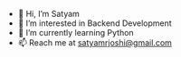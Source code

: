 - 👋 Hi, I’m Satyam
- 👀 I’m interested in Backend Development
- 🌱 I’m currently learning Python
- 📫 Reach me at satyamrjoshi@gmail.com

<!---
satssh/satssh is a ✨ special ✨ repository because its `README.md` (this file) appears on your GitHub profile.
You can click the Preview link to take a look at your changes.
- 💞️ I’m looking to collaborate on ...
- 😄 Pronouns: ...
- ⚡ Fun fact: ...
--->
